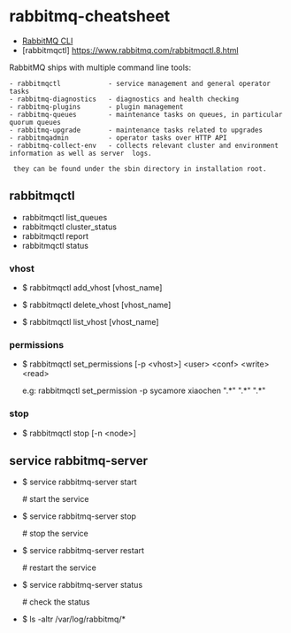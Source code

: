 
# rabbitmq-cheatsheet


- [RabbitMQ CLI](https://www.rabbitmq.com/cli.html)
- [rabbitmqctl] https://www.rabbitmq.com/rabbitmqctl.8.html


RabbitMQ ships with multiple command line tools:

    - rabbitmqctl            - service management and general operator tasks
    - rabbitmq-diagnostics   - diagnostics and health checking
    - rabbitmq-plugins       - plugin management
    - rabbitmq-queues        - maintenance tasks on queues, in particular quorum queues
    - rabbitmq-upgrade       - maintenance tasks related to upgrades
    - rabbitmqadmin          - operator tasks over HTTP API
    - rabbitmq-collect-env   - collects relevant cluster and environment information as well as server  logs.  
    
     they can be found under the sbin directory in installation root.


## rabbitmqctl

* rabbitmqctl list_queues
* rabbitmqctl cluster_status
* rabbitmqctl report
* rabbitmqctl status


### vhost

* $ rabbitmqctl add_vhost [vhost_name]

* $ rabbitmqctl delete_vhost [vhost_name]

* $ rabbitmqctl list_vhost [vhost_name]

### permissions

* $ rabbitmqctl set_permissions [-p \<vhost\>] \<user\> \<conf\> \<write\> \<read\>

  e.g: rabbitmqctl set_permission -p sycamore xiaochen ".\*" ".\*" ".\*"

### stop

* $ rabbitmqctl stop [-n \<node\>]

## service rabbitmq-server

* $ service rabbitmq-server start

  \# start the service

* $ service rabbitmq-server stop

  \# stop the service

* $ service rabbitmq-server restart

  \# restart the service

* $ service rabbitmq-server status

  \# check the status

* $ ls -altr /var/log/rabbitmq/*







